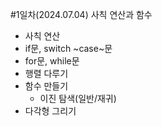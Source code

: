 #1일차(2024.07.04) 사칙 연산과 함수
- 사칙 연산 
- if문, switch ~case~문
- for문, while문 
- 행렬 다루기 
- 함수 만들기
    - 이진 탐색(일반/재귀)
- 다각형 그리기